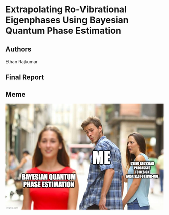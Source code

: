 # Extrapolating Ro-Vibrational Eigenphases Using Bayesian Quantum Phase Estimation

## Authors

Ethan Rajkumar

## Final Report

## Meme

[tex/meme.png]: tex/meme.png
![meme][tex/meme.png]


